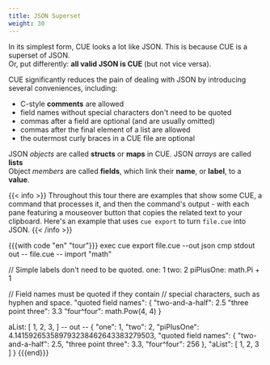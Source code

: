 ```yaml
---
title: JSON Superset
weight: 30
---
```


In its simplest form, CUE looks a lot like JSON.
This is because CUE is a superset of JSON.\
Or, put differently: **all valid JSON is CUE** (but not vice versa).

CUE significantly reduces the pain of dealing with JSON
by introducing several conveniences, including:

- C-style **comments** are allowed
- field names without special characters don't need to be quoted
- commas after a field are optional (and are usually omitted)
- commas after the final element of a list are allowed
- the outermost curly braces in a CUE file are optional

JSON *objects* are called **structs** or **maps** in CUE.
JSON *arrays* are called **lists**\
Object *members* are called **fields**, which link their **name**, or **label**, to a **value**.

{{< info >}}
Throughout this tour there are examples that show
some CUE,
a command that processes it,
and then the command's output
\- with each pane featuring a mouseover button that copies the related text to
your clipboard.
Here's an example that uses `cue export` to turn `file.cue` into JSON.
{{< /info >}}

{{{with code "en" "tour"}}}
exec cue export file.cue --out json
cmp stdout out
-- file.cue --
import "math"

// Simple labels don't need to be quoted.
one:       1
two:       2
piPlusOne: math.Pi + 1

// Field names must be quoted if they contain
// special characters, such as hyphen and space.
"quoted field names": {
	"two-and-a-half":    2.5
	"three point three": 3.3
	"four^four":         math.Pow(4, 4)
}

aList: [
	1,
	2,
	3,
]
-- out --
{
    "one": 1,
    "two": 2,
    "piPlusOne": 4.141592653589793238462643383279503,
    "quoted field names": {
        "two-and-a-half": 2.5,
        "three point three": 3.3,
        "four^four": 256
    },
    "aList": [
        1,
        2,
        3
    ]
}
{{{end}}}
